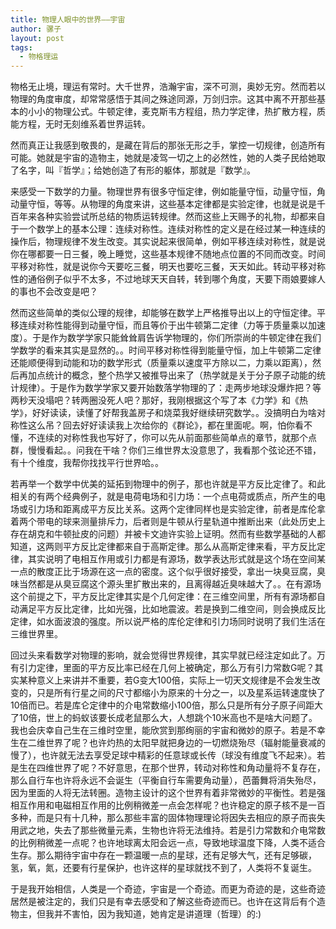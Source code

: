 ```yaml
---
title: 物理人眼中的世界——宇宙
author: 骡子
layout: post
tags:
  - 物格理运
---
```


物格无止境，理运有常时。大千世界，浩瀚宇宙，深不可测，奥妙无穷。然而若以物理的角度审度，却常常感悟于其间之殊途同源，万剑归宗。这其中离不开那些基本的小小的物理公式。牛顿定律，麦克斯韦方程组，热力学定律，热扩散方程，质能方程，无时无刻维系着世界运转。

然而真正让我感到敬畏的，是藏在背后的那张无形之手，掌控一切规律，创造所有可能。她就是宇宙的造物主，她就是凌驾一切之上的必然性，她的人类子民给她取了名字，叫『哲学』；给她创造了有形的躯体，那就是『数学』。

来感受一下数学的力量。物理世界有很多守恒定律，例如能量守恒，动量守恒，角动量守恒，等等。从物理的角度来讲，这些基本定律都是实验定律，也就是说是千百年来各种实验尝试所总结的物质运转规律。然而这些上天赐予的礼物，却都来自于一个数学上的基本公理：连续对称性。连续对称性的定义是在经过某一种连续的操作后，物理规律不发生改变。其实说起来很简单，例如平移连续对称性，就是说你在哪都要一日三餐，晚上睡觉，这些基本规律不随地点位置的不同而改变。时间平移对称性，就是说你今天要吃三餐，明天也要吃三餐，天天如此。转动平移对称性的通俗例子似乎不太多，不过地球天天自转，转到哪个角度，天要下雨娘要嫁人的事也不会改变是吧？

然而这些简单的类似公理的规律，却能够在数学上严格推导出以上的守恒定律。平移连续对称性能得到动量守恒，而且等价于出牛顿第二定律（力等于质量乘以加速度）。于是作为数学学家只能耸耸肩告诉学物理的，你们所崇尚的牛顿定律在我们学数学的看来其实是显然的。。时间平移对称性得到能量守恒，加上牛顿第二定律还能顺便得到动能和功的数学形式（质量乘以速度平方除以二，力乘以距离），然后再加点统计的概念，整个热学又被推导出来了（热学就是关于分子原子动能的统计规律）。于是作为数学学家又要开始数落学物理的了：走两步地球没爆炸把？等两秒天没塌吧？转两圈没死人吧？那好，我刚根据这个写了本《力学》和《热学》，好好读读，读懂了好帮我盖房子和烧菜我好继续研究数学。。没搞明白为啥对称性这么吊？回去好好读读我上次给你的《群论》，都在里面呢。啊，怕你看不懂，不连续的对称性我也写好了，你可以先从前面那些简单点的章节，就那个点群，慢慢看起。。问我在干啥？你们三维世界太没意思了，我看那个弦论还不错，有十个维度，我帮你找找平行世界哈。。

若再举一个数学中优美的延拓到物理中的例子，那也许就是平方反比定律了。和此相关的有两个经典例子，就是电荷电场和引力场：一个点电荷或质点，所产生的电场或引力场和距离成平方反比关系。这两个定律同样也是实验定律，前者是库伦拿着两个带电的球来测量排斥力，后者则是牛顿从行星轨道中推断出来（此处历史上存在胡克和牛顿扯皮的问题）并被卡文迪许实验上证明。然而有些数学基础的人都知道，这两则平方反比定律都来自于高斯定律。那么从高斯定律来看，平方反比定律，其实说明了电相互作用或引力都是有源场，数学表达形式就是这个场在空间某一点的散度正比于场源在这一点的密度。这个似乎很好接受，拿出一块臭豆腐，臭味当然都是从臭豆腐这个源头里扩散出来的，且离得越近臭味越大了。。在有源场这个前提之下，平方反比定律其实是个几何定律：在三维空间里，所有有源场都自动满足平方反比定律，比如光强，比如地震波。若是换到二维空间，则会换成反比定律，如水面波浪的强度。所以说严格的库伦定律和引力场同时说明了我们生活在三维世界里。

回过头来看数学对物理的影响，就会觉得世界规律，其实早就已经注定如此了。万有引力定律，里面的平方反比率已经在几何上被确定，那么万有引力常数G呢？其实某种意义上来讲并不重要，若G变大100倍，实际上一切天文规律是不会发生改变的，只是所有行星之间的尺寸都缩小为原来的十分之一，以及星系运转速度快了10倍而已。若是库仑定律中的介电常数缩小100倍，那么只是所有分子原子间距大了10倍，世上的蚂蚁该要长成老鼠那么大，人想跳个10米高也不是啥大问题了。我也会庆幸自己生在三维时空里，能欣赏到那绚丽的宇宙和微妙的原子。若是不幸生在二维世界了呢？也许灼热的太阳早就把身边的一切燃烧殆尽（辐射能量衰减的慢了），也许就无法去享受足球中精彩的任意球或长传（球没有维度飞不起来）。若是生在四维世界了呢？不好意思，在那个世界，转动对称性和角动量将不复存在，那么自行车也许将永远不会诞生（平衡自行车需要角动量），芭蕾舞将消失殆尽，因为里面的人将无法转圈。造物主设计的这个世界有着非常微妙的平衡性。若是强相互作用和电磁相互作用的比例稍微差一点会怎样呢？也许稳定的原子核不是一百多种，而是只有十几种，那么那些丰富的固体物理理论将因失去相应的原子而丧失用武之地，失去了那些微量元素，生物也许将无法维持。若是引力常数和介电常数的比例稍微差一点呢？也许地球离太阳会远一点，导致地球温度下降，人类不适合生存。那么期待宇宙中存在一颗温暖一点的星球，还有足够大气，还有足够碳，氢，氧，氮，还要有行星保护，也许这样的星球就找不到了，人类将不复诞生。

于是我开始相信，人类是一个奇迹，宇宙是一个奇迹。而更为奇迹的是，这些奇迹居然是被注定的，我们只是有幸去感受和了解这些奇迹而已。也许在这背后有个造物主，但我并不害怕，因为我知道，她肯定是讲道理（哲理）的:)
